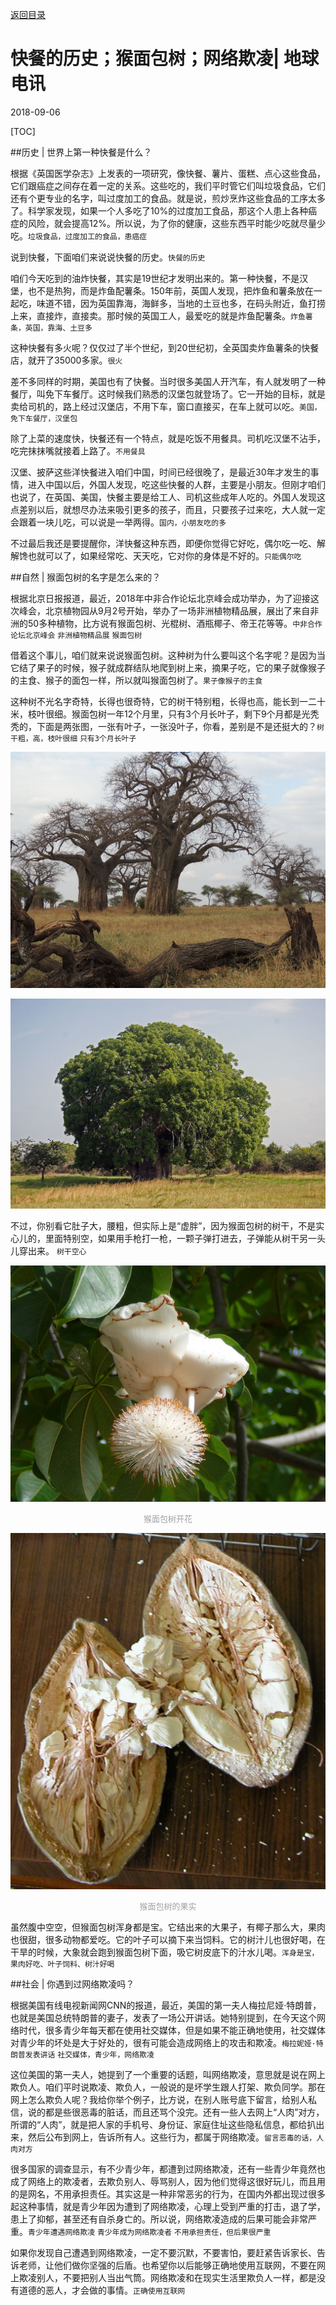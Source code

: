 [返回目录](../index.html)

# 快餐的历史；猴面包树；网络欺凌| 地球电讯

2018-09-06

[TOC]

##历史 | 世界上第一种快餐是什么？

根据《英国医学杂志》上发表的一项研究，像快餐、薯片、蛋糕、点心这些食品，它们跟癌症之间存在着一定的关系。这些吃的，我们平时管它们叫垃圾食品，它们还有个更专业的名字，叫过度加工的食品。就是说，煎炒烹炸这些食品的工序太多了。科学家发现，如果一个人多吃了10%的过度加工食品，那这个人患上各种癌症的风险，就会提高12%。所以说，为了你的健康，这些东西平时能少吃就尽量少吃。`垃圾食品，过度加工的食品，患癌症`

说到快餐，下面咱们来说说快餐的历史。`快餐的历史`

咱们今天吃到的油炸快餐，其实是19世纪才发明出来的。第一种快餐，不是汉堡，也不是热狗，而是炸鱼配薯条。150年前，英国人发现，把炸鱼和薯条放在一起吃，味道不错，因为英国靠海，海鲜多，当地的土豆也多，在码头附近，鱼打捞上来，直接炸，直接卖。那时候的英国工人，最爱吃的就是炸鱼配薯条。`炸鱼薯条，英国，靠海、土豆多`

这种快餐有多火呢？仅仅过了半个世纪，到20世纪初，全英国卖炸鱼薯条的快餐店，就开了35000多家。`很火`

差不多同样的时期，美国也有了快餐。当时很多美国人开汽车，有人就发明了一种餐厅，叫免下车餐厅。这时候我们熟悉的汉堡包就登场了。它一开始的目标，就是卖给司机的，路上经过汉堡店，不用下车，窗口直接买，在车上就可以吃。`美国，免下车餐厅，汉堡包`

除了上菜的速度快，快餐还有一个特点，就是吃饭不用餐具。司机吃汉堡不沾手，吃完抹抹嘴就接着上路了。`不用餐具`

汉堡、披萨这些洋快餐进入咱们中国，时间已经很晚了，是最近30年才发生的事情，进入中国以后，外国人发现，吃这些快餐的人群，主要是小朋友。但刚才咱们也说了，在英国、美国，快餐主要是给工人、司机这些成年人吃的。外国人发现这点差别以后，就想尽办法来吸引更多的孩子，而且，只要孩子过来吃，大人就一定会跟着一块儿吃，可以说是一举两得。`国内，小朋友吃的多`

不过最后我还是要提醒你，洋快餐这种东西，即便你觉得它好吃，偶尔吃一吃、解解馋也就可以了，如果经常吃、天天吃，它对你的身体是不好的。`只能偶尔吃`

##自然 | 猴面包树的名字是怎么来的？

根据北京日报报道，最近，2018年中非合作论坛北京峰会成功举办，为了迎接这次峰会，北京植物园从9月2号开始，举办了一场非洲植物精品展，展出了来自非洲的50多种植物，比方说有猴面包树、光棍树、酒瓶椰子、帝王花等等。`中非合作论坛北京峰会` `非洲植物精品展` `猴面包树`

借着这个事儿，咱们就来说说猴面包树。这种树为什么要叫这个名字呢？是因为当它结了果子的时候，猴子就成群结队地爬到树上来，摘果子吃，它的果子就像猴子的主食、猴子的面包一样，所以就叫猴面包树了。`果子像猴子的主食`

这种树不光名字奇特，长得也很奇特，它的树干特别粗，长得也高，能长到一二十米，枝叶很细。猴面包树一年12个月里，只有3个月长叶子，剩下9个月都是光秃秃的，下面是两张图，一张有叶子，一张没叶子，你看，差别是不是还挺大的？`树干粗，高，枝叶很细` `只有3个月长叶子`

![baobab1](./assets/baobab1.png)

![baobab2](./assets/baobab2.png)


不过，你别看它肚子大，腰粗，但实际上是“虚胖”，因为猴面包树的树干，不是实心儿的，里面特别空，如果用手枪打一枪，一颗子弹打进去，子弹能从树干另一头儿穿出来。 `树干空心`

![baobab3](./assets/baobab3.png)

<center><font color=#A1A1A1 size=2>猴面包树开花</font></center>

![baobab4](./assets/baobab4.png)

<center><font color=#A1A1A1 size=2>猴面包树的果实</font></center>

虽然腹中空空，但猴面包树浑身都是宝。它结出来的大果子，有椰子那么大，果肉也很甜，很多动物都爱吃。它的叶子可以摘下来当饲料。它的树汁儿也很好喝，在干旱的时候，大象就会跑到猴面包树下面，吸它树皮底下的汁水儿喝。`浑身是宝，果肉好吃、叶子饲料、树汁好喝`

##社会 | 你遇到过网络欺凌吗？

根据美国有线电视新闻网CNN的报道，最近，美国的第一夫人梅拉尼娅·特朗普，也就是美国总统特朗普的妻子，发表了一场公开讲话。她特别提到，在今天这个网络时代，很多青少年每天都在使用社交媒体，但是如果不能正确地使用，社交媒体对青少年的坏处是大于好处的，很有可能会造成网络上的攻击和欺凌。`梅拉妮娅·特朗普发表讲话` `社交媒体，青少年，网络欺凌`

这位美国的第一夫人，她提到了一个重要的话题，叫网络欺凌，意思就是说在网上欺负人。咱们平时说欺凌、欺负人，一般说的是坏学生跟人打架、欺负同学。那在网上怎么欺负人呢？我给你举个例子，比方说，在别人账号底下留言，给别人私信，说的都是些很恶毒的脏话，而且还骂个没完。还有一些人去网上“人肉”对方，所谓的“人肉”，就是把人家的手机号、身份证、家庭住址这些隐私信息，都给扒出来，然后公布到网上，告诉所有人。这些行为，都属于网络欺凌。`留言恶毒的话，人肉对方`

很多国家的调查显示，有不少青少年，都遭到过网络欺凌，还有一些青少年竟然也成了网络上的欺凌者，去欺负别人、辱骂别人，因为他们觉得这很好玩儿，而且用的是网名，不用承担责任。其实这是一种非常恶劣的行为，在国内外都出现过很多起这种事情，就是青少年因为遭到了网络欺凌，心理上受到严重的打击，退了学，患上了抑郁，甚至还有自杀身亡的。所以说，网络欺凌造成的后果可能会非常严重。`青少年遭遇网络欺凌` `青少年成为网络欺凌者` `不用承担责任，但后果很严重`

如果你发现自己遭遇到网络欺凌，一定不要沉默，不要害怕，要赶紧告诉家长、告诉老师，让他们做你坚强的后盾。也希望你以后能够正确地使用互联网，不要在网上欺凌别人，不要把别人当出气筒。网络欺凌和在现实生活里欺负人一样，都是没有道德的恶人，才会做的事情。`正确使用互联网`